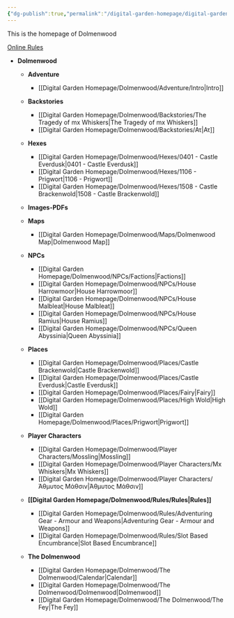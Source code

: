 ```yaml
---
{"dg-publish":true,"permalink":"/digital-garden-homepage/digital-garden-homepage/","tags":["gardenEntry"]}
---
```


This is the homepage of Dolmenwood

[Online Rules](https://www.dolmenwood.necroticgnome.com/rules/doku.php?id=start) 


- **Dolmenwood**
	- **Adventure**
		- [[Digital Garden Homepage/Dolmenwood/Adventure/Intro\|Intro]]
	- **Backstories**
		- [[Digital Garden Homepage/Dolmenwood/Backstories/The Tragedy of mx Whiskers\|The Tragedy of mx Whiskers]]
		- [[Digital Garden Homepage/Dolmenwood/Backstories/Ατ\|Ατ]]
	- **Hexes**
		- [[Digital Garden Homepage/Dolmenwood/Hexes/0401 - Castle Everdusk\|0401 - Castle Everdusk]]
		- [[Digital Garden Homepage/Dolmenwood/Hexes/1106 - Prigwort\|1106 - Prigwort]]
		- [[Digital Garden Homepage/Dolmenwood/Hexes/1508 - Castle Brackenwold\|1508 - Castle Brackenwold]]
	- **Images-PDFs**

	- **Maps**
		- [[Digital Garden Homepage/Dolmenwood/Maps/Dolmenwood Map\|Dolmenwood Map]]
	- **NPCs**
		- [[Digital Garden Homepage/Dolmenwood/NPCs/Factions\|Factions]]
		- [[Digital Garden Homepage/Dolmenwood/NPCs/House Harrowmoor\|House Harrowmoor]]
		- [[Digital Garden Homepage/Dolmenwood/NPCs/House Malbleat\|House Malbleat]]
		- [[Digital Garden Homepage/Dolmenwood/NPCs/House Ramius\|House Ramius]]
		- [[Digital Garden Homepage/Dolmenwood/NPCs/Queen Abyssinia\|Queen Abyssinia]]
	- **Places**
		- [[Digital Garden Homepage/Dolmenwood/Places/Castle Brackenwold\|Castle Brackenwold]]
		- [[Digital Garden Homepage/Dolmenwood/Places/Castle Everdusk\|Castle Everdusk]]
		- [[Digital Garden Homepage/Dolmenwood/Places/Fairy\|Fairy]]
		- [[Digital Garden Homepage/Dolmenwood/Places/High Wold\|High Wold]]
		- [[Digital Garden Homepage/Dolmenwood/Places/Prigwort\|Prigwort]]
	- **Player Characters**
		- [[Digital Garden Homepage/Dolmenwood/Player Characters/Mossling\|Mossling]]
		- [[Digital Garden Homepage/Dolmenwood/Player Characters/Mx Whiskers\|Mx Whiskers]]
		- [[Digital Garden Homepage/Dolmenwood/Player Characters/Άθμυτος Μάθσιν\|Άθμυτος Μάθσιν]]
	- **[[Digital Garden Homepage/Dolmenwood/Rules/Rules\|Rules]]**
		- [[Digital Garden Homepage/Dolmenwood/Rules/Adventuring Gear - Armour and Weapons\|Adventuring Gear - Armour and Weapons]]
		- [[Digital Garden Homepage/Dolmenwood/Rules/Slot Based Encumbrance\|Slot Based Encumbrance]]
	- **The Dolmenwood**
		- [[Digital Garden Homepage/Dolmenwood/The Dolmenwood/Calendar\|Calendar]]
		- [[Digital Garden Homepage/Dolmenwood/The Dolmenwood/Dolmenwood\|Dolmenwood]]
		- [[Digital Garden Homepage/Dolmenwood/The Dolmenwood/The Fey\|The Fey]]





